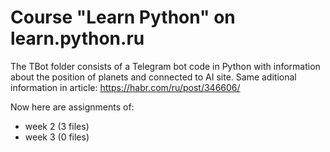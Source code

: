 # Course "Learn Python" on learn.python.ru

The TBot folder consists of a Telegram bot code in Python with information about the position of planets and connected to AI site.
Same aditional information in article: https://habr.com/ru/post/346606/

Now here are assignments of:
 - week 2 (3 files)
 - week 3 (0 files)


